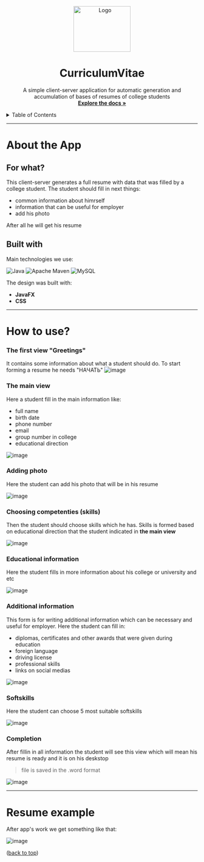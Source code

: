 <a name="readme-top"></a>

<div align="center">
  <a>
    <img src="https://user-images.githubusercontent.com/95302497/213920668-eff9b4ea-aa16-4db3-afa2-5b2c341e2d57.png" alt="Logo" width="150" height="120">
  </a>
  
  <h1 align="center">CurriculumVitae</h1>

  <p align="center">
    A simple client-server application for automatic generation and accumulation of bases of resumes of college students
    <br />
    <a href="https://github.com/RosogiSoft/CurriculumVitae"><strong>Explore the docs »</strong></a>
    <br />
  </p>
</div>



<!-- TABLE OF CONTENTS -->
<details>
  <summary>Table of Contents</summary>
  <ol>
    <li>
      <a href="#about-the-app">About the App</a>
      <ul>
        <li><a href="#for-what">For what?</a></li>
      </ul>
      <ul>
        <li><a href="#built-with">Built With</a></li>
      </ul>
    </li>
    <li><a href="#how-to-use">How to use?</a></li>
    <li><a href="#resume-example">Resume example</a></li>
  </ol>
</details>

---

# About the App

## For what?
This client-server generates a full resume with data that was filled by a college student. The student should fill in next things:
* common information about himrself
* information that can be useful for employer
* add his photo

After all he will get his resume


## Built with
Main technologies we use:

![Java](https://img.shields.io/badge/java-%23ED8B00.svg?style=for-the-badge&logo=java&logoColor=white)
![Apache Maven](https://img.shields.io/badge/Apache%20Maven-C71A36?style=for-the-badge&logo=Apache%20Maven&logoColor=white)
![MySQL](https://img.shields.io/badge/mysql-%2300000f.svg?style=for-the-badge&logo=mysql&logoColor=white)

The design was built with:
* **JavaFX**
* **CSS**

---

# How to use?
### The first view "Greetings"
It contains some information about what a student should do. To start forming a resume he needs "НАЧАТЬ"
![image](https://user-images.githubusercontent.com/95302497/213925079-f978b2ee-81db-46ed-aa15-3666b4a6cd16.png)

### The main view
Here a student fill in the main information like:
* full name
* birth date
* phone number
* email
* group number in college
* educational direction

![image](https://user-images.githubusercontent.com/95302497/220122811-8cfb528b-d7ae-4b02-90c5-8647a799b57d.png)


### Adding photo
Here the student can add his photo that will be in his resume

![image](https://user-images.githubusercontent.com/95302497/220125069-5991e0a4-4d9a-4975-82f4-ff9c7a178ddd.png)

### Choosing competenties (skills)
Then the student should choose skills which he has. Skills is formed based on educational direction that the student indicated in **the main view**

![image](https://user-images.githubusercontent.com/95302497/220125187-d3fe550a-ddc6-45e7-9524-815c66b48d45.png)

### Educational information
Here the student fills in more information about his college or university and etc

![image](https://user-images.githubusercontent.com/95302497/220125443-2e0c9d1f-9e36-4b17-90b5-cddf955de8c8.png)

### Additional information
This form is for writing additional information which can be necessary and useful for employer. Here the student can fill in:
* diplomas, certificates and other awards that were given during education
* foreign language
* driving license
* professional skills
* links on social medias

![image](https://user-images.githubusercontent.com/95302497/220126018-dbf449f0-3e5d-4ca5-bf40-6559ee38a2f8.png)

### Softskills
Here the student can choose 5 most suitable softskills

![image](https://user-images.githubusercontent.com/95302497/220126175-07d30eb9-5c67-4eaa-8b63-a4e7c80e1b3b.png)


### Completion
After fillin in all information the student will see this view which will mean his resume is ready and it is on his deskstop

> file is saved in the .word format

![image](https://user-images.githubusercontent.com/95302497/213926707-fc20f6f6-f49d-4ef3-b42a-428205998e47.png)

---

# Resume example
After app's work we get something like that:

![image](https://user-images.githubusercontent.com/95302497/220126439-ffefe0bb-c25a-4a67-9352-7f22571ec728.png)

<p align="left">(<a href="#readme-top">back to top</a>)</p>





